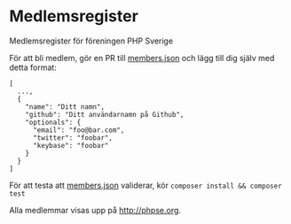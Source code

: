 # Medlemsregister
Medlemsregister för föreningen PHP Sverige

För att bli medlem, gör en PR till [members.json](/members.json) och lägg till dig själv med detta format:

    [
      ...,
      {
        "name": "Ditt namn",
        "github": "Ditt användarnamn på Github",
        "optionals": {
          "email": "foo@bar.com",
          "twitter": "foobar",
          "keybase": "foobar"
        }
      }
    ]

För att testa att [members.json](/members.json) validerar, kör `composer install && composer test`

Alla medlemmar visas upp på http://phpse.org.
